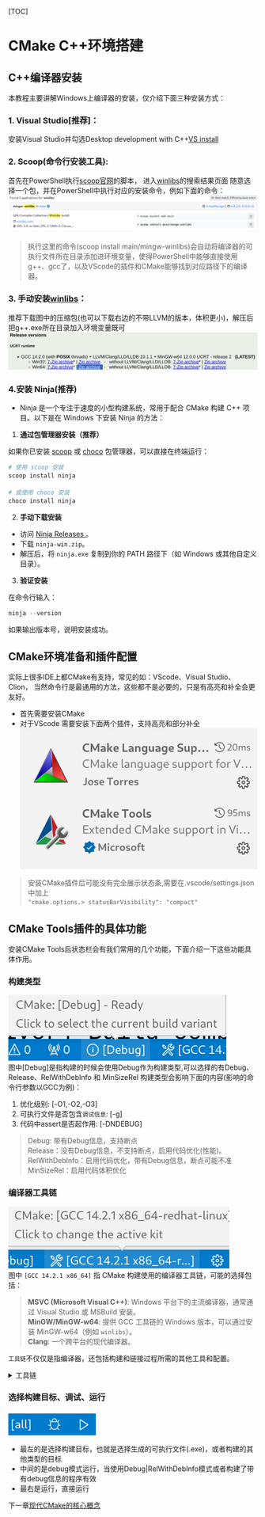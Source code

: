 [TOC]
# CMake C++环境搭建
## C++编译器安装
本教程主要讲解Windows上编译器的安装，仅介绍下面三种安装方式：
### 1. Visual Studio[推荐]：
安装Visual Studio并勾选Desktop development with C++[VS install](https://learn.microsoft.com/zh-cn/cpp/build/vscpp-step-0-installation?view=msvc-170)
### 2. Scoop(命令行安装工具):
首先在PowerShell执行[scoop官网](https://scoop.sh/)的脚本，
进入[winlibs](https://scoop.sh/#/apps?q=winlibs)的搜索结果页面
随意选择一个包，并在PowerShell中执行对应的安装命令，例如下面的命令：
![winlibs](img/scoopinstallwlibs.png)
> 执行这里的命令(scoop install main/mingw-winlibs)会自动将编译器的可执行文件所在目录添加进环境变量，使得PowerShell中能够直接使用g++、gcc了，以及VScode的插件和CMake能够找到对应路径下的编译器。
### 3. 手动安装[winlibs](https://winlibs.com/)：
推荐下载图中的压缩包(也可以下载右边的不带LLVM的版本，体积更小)，解压后把g++.exe所在目录加入环境变量既可
![winlibsdownload](img/winlibsdownload.png)

### 4.安装 Ninja(推荐)
- Ninja 是一个专注于速度的小型构建系统，常用于配合 CMake 构建 C++ 项目。以下是在 Windows 下安装 Ninja 的方法：

1. **通过包管理器安装（推荐）**

如果你已安装 [scoop](https://scoop.sh/) 或 [choco](https://chocolatey.org/) 包管理器，可以直接在终端运行：

```powershell
# 使用 scoop 安装
scoop install ninja

# 或使用 choco 安装
choco install ninja
```

2. **手动下载安装**

- 访问 [Ninja Releases ](https://github.com/ninja-build/ninja/releases)。
- 下载 `ninja-win.zip`。
- 解压后，将 `ninja.exe` 复制到你的 PATH 路径下（如 Windows 或其他自定义目录）。

3. **验证安装**

在命令行输入：

```powershell
ninja --version
```

如果输出版本号，说明安装成功。
## CMake环境准备和插件配置
实际上很多IDE上都CMake有支持，常见的如：VScode、Visual Studio、Clion，
当然命令行是最通用的方法，这些都不是必要的，只是有高亮和补全会更友好。
 
- 首先需要安装CMake
- 对于VScode 需要安装下面两个插件，支持高亮和部分补全 
![img/cmakeplugin.png](img/vscodecmake.png)
> 安装CMake插件后可能没有完全展示状态条,需要在.vscode/settings.json中加上<br>
`"cmake.options.> statusBarVisibility": "compact"`
 
## CMake Tools插件的具体功能
安装CMake Tools后状态栏会有我们常用的几个功能，下面介绍一下这些功能具体作用。
### 构建类型
![buildtype](img/buildtype.png)  
图中[Debug]是指构建的时候会使用Debug作为构建类型,可以选择的有Debug、Release、RelWithDebInfo 和 MinSizeRel
构建类型会影响下面的内容(影响的命令行参数以GCC为例)：

1. 优化级别: [-O1,-O2,-O3]
2. 可执行文件是否包含`调试信息`: [-g]
3. 代码中assert是否起作用: [-DNDEBUG]  
>Debug: 带有Debug信息，支持断点  
Release：没有Debug信息，不支持断点，启用代码优化(性能)。  
RelWithDebInfo：启用代码优化，带有Debug信息，断点可能不准  
MinSizeRel：启用代码体积优化  



### 编译器工具链  
![工具链](img/vscodetoolkit.png)  
图中 `[GCC 14.2.1 x86_64]` 指 CMake 构建使用的编译器工具链，可能的选择包括：    
>  **MSVC (Microsoft Visual C++)**: Windows 平台下的主流编译器，通常通过 Visual Studio 或 MSBuild 安装。  
>  **MinGW/MinGW-w64**: 提供 GCC 工具链的 Windows 版本，可以通过安装 MinGW-w64（例如 `winlibs`）。  
>  **Clang**: 一个跨平台的现代编译器。

`工具链`不仅仅是指编译器，还包括构建和链接过程所需的其他工具和配置。

<details>
<summary>工具链</summary>

编译器（Compiler）: 例如 g++、cl.exe 或 clang++，用于将 C++ 源代码编译为目标文件。<br>
链接器（Linker）: 例如 ld 或 MSVC 自带的链接工具，用于将目标文件链接成可执行文件或库。<br> 
归档工具（Archiver）: 例如 ar，用于生成和管理静态库。  <br>
调试器（Debugger）: 例如 gdb 或 Visual Studio 调试工具，用于调试程序运行。 <br> 
构建工具（Build Tools）: 例如 make 或 ninja，用于执行构建规则。  <br>

</details>


### 选择构建目标、调试、运行
![debugrun](img/debugrun.png)

- 最左的是选择构建目标，也就是选择生成的可执行文件(.exe)，或者构建的其他类型的目标  
- 中间的是debug模式运行，当使用Debug|RelWithDebInfo模式或者构建了带有debug信息的程序有效  
- 最右是运行，直接运行  

下一章[现代CMake的核心概念](现代CMake的核心概念.md)
